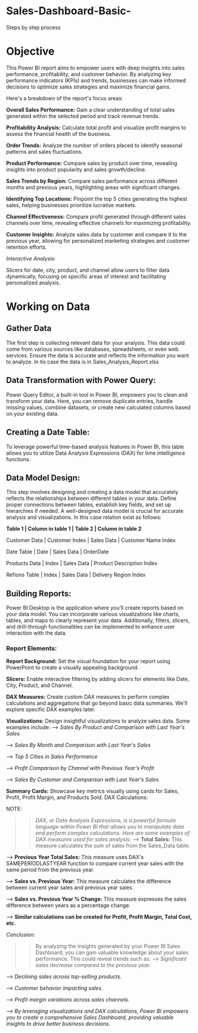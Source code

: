 # Sales-Dashboard-Basic-
Steps by step process 

# Objective
This Power BI report aims to empower users with deep insights into sales performance, profitability, and customer behavior. By analyzing key performance indicators (KPIs) and trends, businesses can make informed decisions to optimize sales strategies and maximize financial gains.

Here's a breakdown of the report's focus areas:

**Overall Sales Performance:** Gain a clear understanding of total sales generated within the selected period and track revenue trends.

**Profitability Analysis:** Calculate total profit and visualize profit margins to assess the financial health of the business.

**Order Trends:** Analyze the number of orders placed to identify seasonal patterns and sales fluctuations.

**Product Performance:** Compare sales by product over time, revealing insights into product popularity and sales growth/decline.

**Sales Trends by Region:** Compare sales performance across different months and previous years, highlighting areas with significant changes.

**Identifying Top Locations:** Pinpoint the top 5 cities generating the highest sales, helping businesses prioritize lucrative markets.

**Channel Effectiveness:** Compare profit generated through different sales channels over time, revealing effective channels for maximizing profitability.

**Customer Insights:** Analyze sales data by customer and compare it to the previous year, allowing for personalized marketing strategies and customer retention efforts.

*Interactive Analysis:*

Slicers for date, city, product, and channel allow users to filter data dynamically, focusing on specific areas of interest and facilitating personalized analysis.

# Working on Data

## Gather Data

The first step is collecting relevant data for your analysis. This data could come from various sources like databases, spreadsheets, or even web services. Ensure the data is accurate and reflects the information you want to analyze. In tis case the data is in Sales_Analysis_Report.xlsx

## Data Transformation with Power Query:

Power Query Editor, a built-in tool in Power BI, empowers you to clean and transform your data. Here, you can remove duplicate entries, handle missing values, combine datasets, or create new calculated columns based on your existing data.

## Creating a Date Table:

To leverage powerful time-based analysis features in Power BI, this table allows you to utilize Data Analysis Expressions (DAX) for time intelligence functions.

## Data Model Design:

This step involves designing and creating a data model that accurately reflects the relationships between different tables in your data. Define proper connections between tables, establish key fields, and set up hierarchies if needed. A well-designed data model is crucial for accurate analysis and visualizations. In this case relation exist as follows:

**Table 1        |  Column in table 1   |  Table 2   |  Column in table 2**

Customer Data  |   Customer Index     | Sales Data | Customer Name Index  

Date Table     |   Date               | Sales Data | OrderDate            

Products Data  |   Index              | Sales Data | Product Description Index

Refions Table  |   Index              | Sales Data | Delivery Region Index

## Building Reports:

Power BI Desktop is the application where you'll create reports based on your data model. You can incorporate various visualizations like charts, tables, and maps to clearly represent your data. Additionally, filters, slicers, and drill-through functionalities can be implemented to enhance user interaction with the data.

### Report Elements:

**Report Background:** Set the visual foundation for your report using PowerPoint to create a visually appealing background.

**Slicers:** Enable interactive filtering by adding slicers for elements like Date, City, Product, and Channel.

**DAX Measures:** Create custom DAX measures to perform complex calculations and aggregations that go beyond basic data summaries. We'll explore specific DAX examples later.

**Visualizations:** Design insightful visualizations to analyze sales data. Some examples include:
--> *Sales By Product and Comparison with Last Year's Sales*
    
--> *Sales By Month and Comparison with Last Year's Sales*
    
--> *Top 5 Cities in Sales Performance*
    
--> *Profit Comparison by Channel with Previous Year's Profit*
    
--> *Sales By Customer and Comparison with Last Year's Sales*
    
**Summary Cards:** Showcase key metrics visually using cards for Sales, Profit, Profit Margin, and Products Sold.
DAX Calculations:


NOTE:
>> *DAX, or Data Analysis Expressions, is a powerful formula language within Power BI that allows you to manipulate data and perform complex calculations. Here are some examples of DAX measures used for sales analysis:*
--> **Total Sales:** This measure calculates the sum of sales from the Sales_Data table.

--> **Previous Year Total Sales:** This measure uses DAX's SAMEPERIODLASTYEAR function to compare current year sales with the same period from the previous year.

--> **Sales vs. Previous Year:** This measure calculates the difference between current year sales and previous year sales.

--> **Sales vs. Previous Year % Change:** This measure expresses the sales difference between years as a percentage change. 

--> **Similar calculations can be created for Profit, Profit Margin, Total Cost, etc.**

*Conclusion:*
>> By analyzing the insights generated by your Power BI Sales Dashboard, you can gain valuable knowledge about your sales performance. This could reveal trends such as:
--> *Significant sales decrease compared to the previous year.*

--> *Declining sales across top-selling products.*

--> *Customer behavior impacting sales.*

--> *Profit margin variations across sales channels.*

--> *By leveraging visualizations and DAX calculations, Power BI empowers you to create a comprehensive Sales Dashboard, providing valuable insights to drive better business decisions.*
